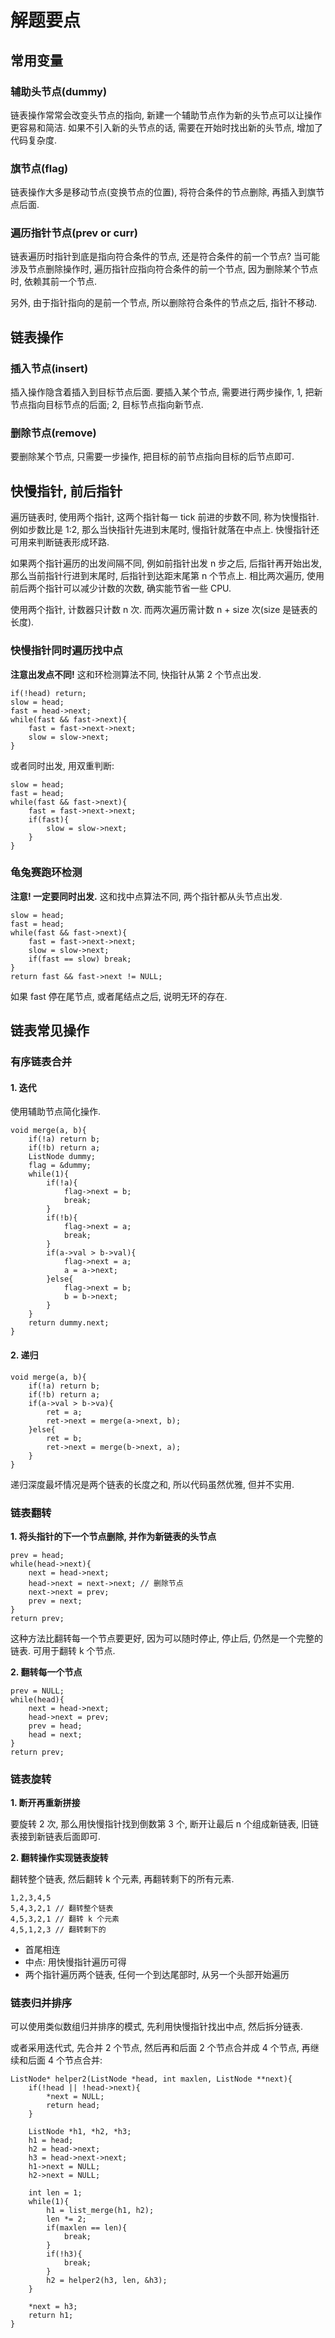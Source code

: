 # 解题要点

## 常用变量

### 辅助头节点(dummy)

链表操作常常会改变头节点的指向, 新建一个辅助节点作为新的头节点可以让操作更容易和简洁. 如果不引入新的头节点的话, 需要在开始时找出新的头节点, 增加了代码复杂度.

### 旗节点(flag)

链表操作大多是移动节点(变换节点的位置), 将符合条件的节点删除, 再插入到旗节点后面.

### 遍历指针节点(prev or curr)

链表遍历时指针到底是指向符合条件的节点, 还是符合条件的前一个节点? 当可能涉及节点删除操作时, 遍历指针应指向符合条件的前一个节点, 因为删除某个节点时, 依赖其前一个节点.

另外, 由于指针指向的是前一个节点, 所以删除符合条件的节点之后, 指针不移动.

## 链表操作

### 插入节点(insert)

插入操作隐含着插入到目标节点后面. 要插入某个节点, 需要进行两步操作, 1, 把新节点指向目标节点的后面; 2, 目标节点指向新节点.

### 删除节点(remove)

要删除某个节点, 只需要一步操作, 把目标的前节点指向目标的后节点即可.

## 快慢指针, 前后指针

遍历链表时, 使用两个指针, 这两个指针每一 tick 前进的步数不同, 称为快慢指针. 例如步数比是 1:2, 那么当快指针先进到末尾时, 慢指针就落在中点上. 快慢指针还可用来判断链表形成环路.

如果两个指针遍历的出发间隔不同, 例如前指针出发 n 步之后, 后指针再开始出发, 那么当前指针行进到末尾时, 后指针到达距末尾第 n 个节点上. 相比两次遍历, 使用前后两个指针可以减少计数的次数, 确实能节省一些 CPU.

使用两个指针, 计数器只计数 n 次. 而两次遍历需计数 n + size 次(size 是链表的长度).

### 快慢指针同时遍历找中点

**注意出发点不同!** 这和环检测算法不同, 快指针从第 2 个节点出发.

	if(!head) return;
	slow = head;
	fast = head->next;
	while(fast && fast->next){
		fast = fast->next->next;
		slow = slow->next;
	}

或者同时出发, 用双重判断:

	slow = head;
	fast = head;
	while(fast && fast->next){
		fast = fast->next->next;
		if(fast){
			slow = slow->next;
		}
	}

### 龟兔赛跑环检测

**注意! 一定要同时出发.** 这和找中点算法不同, 两个指针都从头节点出发.

	slow = head;
	fast = head;
	while(fast && fast->next){
		fast = fast->next->next;
		slow = slow->next;
		if(fast == slow) break;
	}
	return fast && fast->next != NULL;

如果 fast 停在尾节点, 或者尾结点之后, 说明无环的存在.

## 链表常见操作

### 有序链表合并

#### 1. 迭代

使用辅助节点简化操作.

	void merge(a, b){
		if(!a) return b;
		if(!b) return a;
		ListNode dummy;
		flag = &dummy;
		while(1){
			if(!a){
				flag->next = b;
				break;
			}
			if(!b){
				flag->next = a;
				break;
			}
			if(a->val > b->val){
				flag->next = a;
				a = a->next;
			}else{
				flag->next = b;
				b = b->next;
			}
		}
		return dummy.next;
	}

#### 2. 递归

	void merge(a, b){
		if(!a) return b;
		if(!b) return a;
		if(a->val > b->va){
			ret = a;
			ret->next = merge(a->next, b);
		}else{
			ret = b;
			ret->next = merge(b->next, a);
		}
	}

递归深度最坏情况是两个链表的长度之和, 所以代码虽然优雅, 但并不实用.

### 链表翻转

**1. 将头指针的下一个节点删除, 并作为新链表的头节点**

	prev = head;
	while(head->next){
		next = head->next;
		head->next = next->next; // 删除节点
		next->next = prev;
		prev = next;
	}
	return prev;

这种方法比翻转每一个节点要更好, 因为可以随时停止, 停止后, 仍然是一个完整的链表. 可用于翻转 k 个节点.

**2. 翻转每一个节点**

	prev = NULL;
	while(head){
		next = head->next;
		head->next = prev;
		prev = head;
		head = next;
	}
	return prev;

### 链表旋转

**1. 断开再重新拼接**

要旋转 2 次, 那么用快慢指针找到倒数第 3 个, 断开让最后 n 个组成新链表, 旧链表接到新链表后面即可.

**2. 翻转操作实现链表旋转**

翻转整个链表, 然后翻转 k 个元素, 再翻转剩下的所有元素.

	1,2,3,4,5
	5,4,3,2,1 // 翻转整个链表
	4,5,3,2,1 // 翻转 k 个元素
	4,5,1,2,3 // 翻转剩下的


* 首尾相连
* 中点: 用快慢指针遍历可得
* 两个指针遍历两个链表, 任何一个到达尾部时, 从另一个头部开始遍历

### 链表归并排序

可以使用类似数组归并排序的模式, 先利用快慢指针找出中点, 然后拆分链表.

或者采用迭代式, 先合并 2 个节点, 然后再和后面 2 个节点合并成 4 个节点, 再继续和后面 4 个节点合并:

	ListNode* helper2(ListNode *head, int maxlen, ListNode **next){
		if(!head || !head->next){
			*next = NULL;
			return head;
		}
	
		ListNode *h1, *h2, *h3;
		h1 = head;
		h2 = head->next;
		h3 = head->next->next;
		h1->next = NULL;
		h2->next = NULL;
	
		int len = 1;
		while(1){
			h1 = list_merge(h1, h2);
			len *= 2;
			if(maxlen == len){
				break;
			}
			if(!h3){
				break;
			}
			h2 = helper2(h3, len, &h3);
		}
		
		*next = h3;
		return h1;
	}
